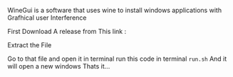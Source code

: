 WineGui is a software that uses wine to install windows applications with Grafhical user Interference

First Download A release from This link :

Extract the File

Go to that file and open it in terminal
run this code in terminal
`run.sh`
And it will open a new windows
Thats it...

